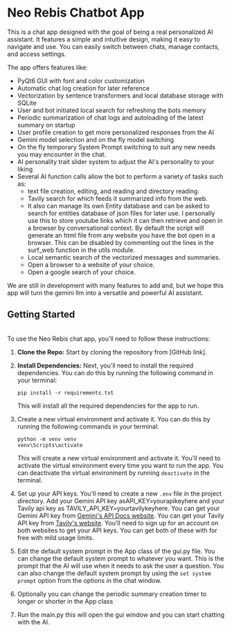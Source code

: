 # Neo Rebis Chatbot App

This is a chat app designed with the goal of being a real personalized AI assistant. It features a simple and intuitive design, making it easy to navigate and use. You can easily switch between chats, manage contacts, and access settings.  

The app offers features like:

* PyQt6 GUI with font and color customization
* Automatic chat log creation for later reference
* Vectorization by sentence transformers and local database storage with SQLite
* User and bot initiated local search for refreshing the bots memory
* Periodic summarization of chat logs and autoloading of the latest summary on startup
* User profile creation to get more personalized responses from the AI
* Gemini model selection and on the fly model switching
* On the fly temporary System Prompt switching to suit any new needs you may encounter in the chat.
* AI personality trait slider system to adjust the AI's personality to your liking
* Several AI function calls allow the bot to perform a variety of tasks such as: 
   * text file creation, editing, and reading and directory reading. 
   * Tavily search for which feeds it summarized info from the web. 
   * It also can manage its own Entity database and can be asked to search for entities database of json files for later use. I personally use this to store youtube links which it can then retrieve and open in a browser by conversational context. By default the script will generate an html file from any website you have the bot open in a browser. This can be disabled by commenting out the lines in the surf_web function in the utils module.
   * Local semantic search of the vectorized messages and summaries.
   * Open a browser to a website of your choice.
   * Open a google search of your choice.
  



We are still in development with many features to add and, but we hope this app will turn the gemini llm into a versatile and powerful AI assistant.



 ## Getting Started
 \
 To use the Neo Rebis chat app, you'll need to follow these instructions: 
 
 1. **Clone the Repo:**  Start by cloning the repository from [GitHub link].

 2. **Install Dependencies:**  Next, you'll need to install the required dependencies.  You can do this by running the following command in your terminal: 
     ```
     pip install -r requirements.txt
     ```
     This will install all the required dependencies for the app to run.

 3. Create a new virtual environment and activate it.  You can do this by running the following commands in your terminal:
     ```
     python -m venv venv
     venv\Scripts\activate
     ```
     This will create a new virtual environment and activate it.  You'll need to activate the virtual environment every time you want to run the app.  You can deactivate the virtual environment by running `deactivate` in the terminal.

 4. Set up your API keys.  You'll need to create a new `.env` file in the project directory.  Add your Gemini API key asAPI_KEY=yourapikeyhere and your Tavily api key as TAVILY_API_KEY=yourtavilykeyhere.  You can get your Gemini API key from [Gemini's API Docs website](https://ai.google.dev/gemini-api/docs/api-key).  You can get your Tavily API key from [Tavily's website](https://www.tavily.com/).  You'll need to sign up for an account on both websites to get your API keys.  You can get both of these with for free with mild usage limits.

 5. Edit the default system prompt in the App class of the gui.py file.  You can change the default system prompt to whatever you want.  This is the prompt that the AI will use when it needs to ask the user a question.  You can also change the default system prompt by using the `set system prompt` option from the options in the chat window.

 6. Optionally you can change the periodic summary creation timer to longer or shorter in the App class

 7. Run the main.py this will open the gui window and you can start chatting with the AI.  




 

 

 
 